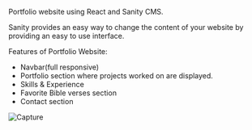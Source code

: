 Portfolio website using React and Sanity CMS.

Sanity provides an easy way to change the content of your website by providing an easy to use interface.

Features of Portfolio Website:
- Navbar(full responsive)
- Portfolio section where projects worked on are displayed.
- Skills & Experience
- Favorite Bible verses section
- Contact section

![Capture](https://user-images.githubusercontent.com/89553922/202271432-2b732b41-0501-45af-8d25-3860440076c5.PNG)
